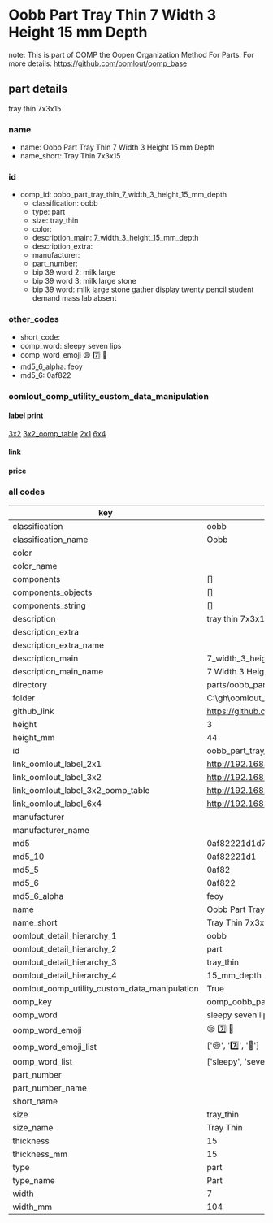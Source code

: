 # Oobb Part Tray Thin 7 Width 3 Height 15 mm Depth  

note: This is part of OOMP the Oopen Organization Method For Parts. For more details: https://github.com/oomlout/oomp_base

##  part details
  



tray thin 7x3x15



### name
* name: Oobb Part Tray Thin 7 Width 3 Height 15 mm Depth
* name_short: Tray Thin 7x3x15 
### id
* oomp_id: oobb_part_tray_thin_7_width_3_height_15_mm_depth
  * classification: oobb
  * type: part
  * size: tray_thin
  * color: 
  * description_main: 7_width_3_height_15_mm_depth
  * description_extra: 
  * manufacturer: 
  * part_number: 
  * bip 39 word 2: milk large
  * bip 39 word 3: milk large stone
  * bip 39 word: milk large stone gather display twenty pencil student demand mass lab absent

### other_codes
* short_code: 
* oomp_word: sleepy seven lips
* oomp_word_emoji :sleepy: :seven: :lips:
* md5_6_alpha: feoy
* md5_6: 0af822






### oomlout_oomp_utility_custom_data_manipulation
#### label print
[3x2](http://192.168.1.245:1112/?label=oomp%20feoy)
[3x2_oomp_table](http://192.168.1.108:1112/?label=oomp%20feoy)
[2x1](http://192.168.1.242:1112/?label=oomp%20feoy)
[6x4](http://192.168.1.55:1112/?label=oomp%20feoy)    

#### link

                              

#### price







### all codes 
| key | value |  
| --- | --- |  
| classification | oobb |  
| classification_name | Oobb |  
| color |  |  
| color_name |  |  
| components | [] |  
| components_objects | [] |  
| components_string | [] |  
| description | tray thin 7x3x15 |  
| description_extra |  |  
| description_extra_name |  |  
| description_main | 7_width_3_height_15_mm_depth |  
| description_main_name | 7 Width 3 Height 15 mm Depth |  
| directory | parts/oobb_part_tray_thin_7_width_3_height_15_mm_depth |  
| folder | C:\gh\oomlout_oobb_version_4_generated_parts\things\oobb_part_tray_thin_7_width_3_height_15_mm_depth |  
| github_link | https://github.com/oomlout/oomlout_oomp_part_src/tree/main/parts/oobb_part_tray_thin_7_width_3_height_15_mm_depth |  
| height | 3 |  
| height_mm | 44 |  
| id | oobb_part_tray_thin_7_width_3_height_15_mm_depth |  
| link_oomlout_label_2x1 | http://192.168.1.242:1112/?label=oomp%20feoy |  
| link_oomlout_label_3x2 | http://192.168.1.245:1112/?label=oomp%20feoy |  
| link_oomlout_label_3x2_oomp_table | http://192.168.1.108:1112/?label=oomp%20feoy |  
| link_oomlout_label_6x4 | http://192.168.1.55:1112/?label=oomp%20feoy |  
| manufacturer |  |  
| manufacturer_name |  |  
| md5 | 0af82221d1d77457ac9fc607ac9f4c64 |  
| md5_10 | 0af82221d1 |  
| md5_5 | 0af82 |  
| md5_6 | 0af822 |  
| md5_6_alpha | feoy |  
| name | Oobb Part Tray Thin 7 Width 3 Height 15 mm Depth |  
| name_short | Tray Thin 7x3x15  |  
| oomlout_detail_hierarchy_1 | oobb |  
| oomlout_detail_hierarchy_2 | part |  
| oomlout_detail_hierarchy_3 | tray_thin |  
| oomlout_detail_hierarchy_4 | 15_mm_depth |  
| oomlout_oomp_utility_custom_data_manipulation | True |  
| oomp_key | oomp_oobb_part_tray_thin_7_width_3_height_15_mm_depth |  
| oomp_word | sleepy seven lips |  
| oomp_word_emoji | :sleepy: :seven: :lips: |  
| oomp_word_emoji_list | [':sleepy:', ':seven:', ':lips:'] |  
| oomp_word_list | ['sleepy', 'seven', 'lips'] |  
| part_number |  |  
| part_number_name |  |  
| short_name |  |  
| size | tray_thin |  
| size_name | Tray Thin |  
| thickness | 15 |  
| thickness_mm | 15 |  
| type | part |  
| type_name | Part |  
| width | 7 |  
| width_mm | 104 |  
